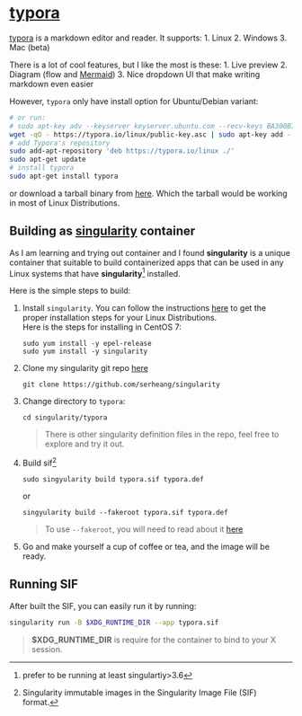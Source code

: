# [typora](https://typora.io) 
[typora](https//typora.io) is a markdown editor and reader.  It supports:
    1. Linux
    2. Windows
    3. Mac (beta)

There is a lot of cool features, but I like the most is these:
    1. Live preview
    2. Diagram (flow and [Mermaid](https://mermaid-js.github.io/mermaid/#/))
    3. Nice dropdown UI that make writing markdown even easier

However, `typora` only have install option for Ubuntu/Debian variant:
```bash
# or run:
# sudo apt-key adv --keyserver keyserver.ubuntu.com --recv-keys BA300B7755AFCFAE
wget -qO - https://typora.io/linux/public-key.asc | sudo apt-key add -
# add Typora's repository
sudo add-apt-repository 'deb https://typora.io/linux ./'
sudo apt-get update
# install typora
sudo apt-get install typora
```
or download a tarball binary from [here](https://typora.io/linux/Typora-linux-x64.tar.gz).
Which the tarball would be working in most of Linux Distributions.

## Building as [singularity](https://sylabs.io/guides/3.6/user-guide/) container
As I am learning and trying out container and I found **singularity** is a unique container that suitable to build containerized apps that can be used in any Linux systems that have **singularity**[^preferred version] installed.

Here is the simple steps to build:
1. Install `singularity`.  You can follow the instructions [here](https://sylabs.io/guides/3.6/admin-guide/installation.html) to get the proper installation steps for your Linux Distributions.  
Here is the steps for installing in CentOS 7:
	```
	sudo yum install -y epel-release
	sudo yum install -y singularity
	```
	
2. Clone my singularity git repo [here](https://github.com/serheang/singularity)
    ```
    git clone https://github.com/serheang/singularity
    ```
3. Change directory to `typora`:
	```
	cd singularity/typora
	```
	> There is other singularity definition files in the repo, feel free to explore and try it out.  
4. Build sif[^what is sif]
	```
	sudo singyularity build typora.sif typora.def
	```
	or
	```
	singyularity build --fakeroot typora.sif typora.def
	```
	> To use `--fakeroot`, you will need to read about it [here](https://sylabs.io/guides/3.6/admin-guide/user_namespace.html)
5. Go and make yourself a cup of coffee or tea, and the image will be ready.

## Running SIF
After built the SIF, you can easily run it by running:
```bash
singularity run -B $XDG_RUNTIME_DIR --app typora.sif
```
> **$XDG_RUNTIME_DIR** is require for the container to bind to your X session.

[^preferred version]: prefer to be running at least singulartiy>3.6
[^what is sif]: Singularity immutable images in the Singularity Image File (SIF) format.
